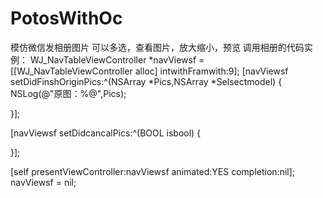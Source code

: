 # PotosWithOc
模仿微信发相册图片
可以多选，查看图片，放大缩小，预览
调用相册的代码实例：
WJ_NavTableViewController *navViewsf = [[WJ_NavTableViewController alloc] intwithFramwith:9];
[navViewsf setDidFinshOriginPics:^(NSArray *Pics,NSArray *Selsectmodel) {
NSLog(@"原图：%@",Pics);


}];

[navViewsf setDidcancalPics:^(BOOL isbool) {

}];

[self presentViewController:navViewsf animated:YES completion:nil];
navViewsf = nil;
